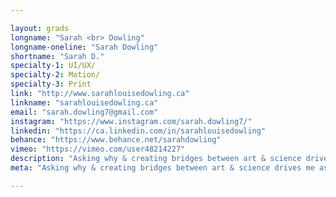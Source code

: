 ```yaml
---

layout: grads
longname: "Sarah <br> Dowling"
longname-oneline: "Sarah Dowling"
shortname: "Sarah D."
specialty-1: UI/UX/
specialty-2: Motion/
specialty-3: Print
link: "http://www.sarahlouisedowling.ca"
linkname: "sarahlouisedowling.ca"
email: "sarah.dowling7@gmail.com"
instagram: "https://www.instagram.com/sarah.dowling7/"
linkedin: "https://ca.linkedin.com/in/sarahlouisedowling"
behance: "https://www.behance.net/sarahdowling"
vimeo: "https://vimeo.com/user48214227"
description: "Asking why & creating bridges between art & science drives me as a passionate designer. I love communicating the way I think—visually."
meta: "Asking why & creating bridges between art & science drives me as a passionate designer. I love communicating the way I think—visually."

---
```

